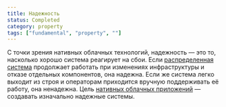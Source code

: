 ```yaml
---
title: Надежность
status: Completed
category: property
tags: ["fundamental", "property", ""]
---
```


С точки зрения нативных облачных технологий, надежность — это то, насколько хорошо система реагирует на сбои. 
Если [распределенная система](/distributed-systems/) продолжает работать при изменениях инфраструктуры и отказе отдельных компонентов, она надежна. 
Если же система легко выходит из строя и операторам приходится вручную поддерживать её работу, она ненадежна. 
Цель [нативных облачных приложений](/cloud-native-apps/) — создавать изначально надежные системы.
